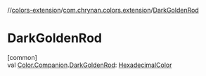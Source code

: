 //[colors-extension](../../index.md)/[com.chrynan.colors.extension](index.md)/[DarkGoldenRod](-dark-golden-rod.md)

# DarkGoldenRod

[common]\
val [Color.Companion](../../../colors-core/colors-core/com.chrynan.colors/-color/-companion/index.md).[DarkGoldenRod](-dark-golden-rod.md): [HexadecimalColor](../../../colors-core/colors-core/com.chrynan.colors/-hexadecimal-color/index.md)
